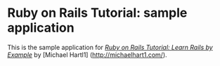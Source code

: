 
# Ruby on Rails Tutorial: sample application

This is the sample application for
[*Ruby on Rails Tutorial: Learn Rails by Example*](http://railstutorial.org/)
by [Michael Hartl1] (http://michaelhart1.com/).
